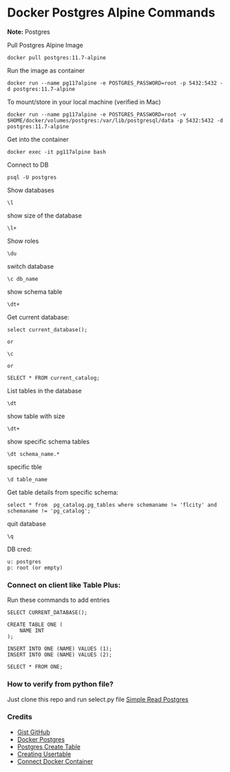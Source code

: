 # Docker Postgres Alpine Commands

**Note:** Postgres



Pull Postgres Alpine Image
```
docker pull postgres:11.7-alpine
```






Run the image as container
```
docker run --name pg117alpine -e POSTGRES_PASSWORD=root -p 5432:5432 -d postgres:11.7-alpine
```


To mount/store in your local machine (verified in Mac)
```
docker run --name pg117alpine -e POSTGRES_PASSWORD=root -v $HOME/docker/volumes/postgres:/var/lib/postgresql/data -p 5432:5432 -d postgres:11.7-alpine
```




Get into the container
```
docker exec -it pg117alpine bash
```




Connect to DB
```
psql -U postgres
```


Show databases
```
\l
```



show size of the database
```
\l+
```



Show roles
```
\du
```



switch database
```
\c db_name
```



show schema table
```
\dt+
```



Get current database:
```
select current_database();

or 

\c

or

SELECT * FROM current_catalog;
```





List tables in the database
```
\dt
```



show table with size
```
\dt+
```



show specific schema tables
```
\dt schema_name.* 
```


specific tble
```
\d table_name
```


Get table details from specific schema:
```
select * from  pg_catalog.pg_tables where schemaname != 'flcity' and schemaname != 'pg_catalog';
```



quit database
```
\q
```


DB cred:
```
u: postgres
p: root (or empty)
```


### Connect on client like Table Plus:

Run these commands to add entries
```
SELECT CURRENT_DATABASE();

CREATE TABLE ONE (
    NAME INT 
);

INSERT INTO ONE (NAME) VALUES (1);
INSERT INTO ONE (NAME) VALUES (2);

SELECT * FROM ONE;
```




### How to verify from python file?
Just clone this repo and run select.py file
[Simple Read Postgres](https://github.com/rajacsp/simple-read-postgres)


### Credits
* [Gist GitHub](https://gist.github.com/rajasgs/95f5987f94e4389ab76262a61b402864)
* [Docker Postgres](https://hackernoon.com/dont-install-postgres-docker-pull-postgres-bee20e200198)
* [Postgres Create Table](http://www.postgresqltutorial.com/postgresql-create-table/)
* [Creating Usertable](https://medium.com/coding-blocks/creating-user-database-and-adding-access-on-postgresql-8bfcd2f4a91e)
* [Connect Docker Container](https://medium.com/@lvthillo/connect-from-local-machine-to-postgresql-docker-container-f785f00461a7)


